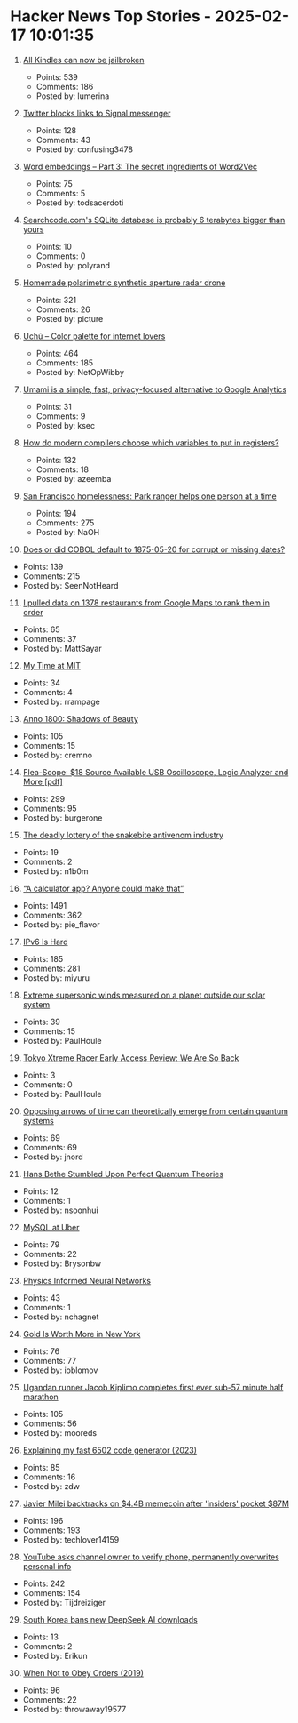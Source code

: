 # Hacker News Top Stories - 2025-02-17 10:01:35

1. [All Kindles can now be jailbroken](https://kindlemodding.org/jailbreaking/WinterBreak/)
   - Points: 539
   - Comments: 186
   - Posted by: lumerina

2. [Twitter blocks links to Signal messenger](https://www.disruptionist.com/p/elon-musks-x-blocks-links-to-signal)
   - Points: 128
   - Comments: 43
   - Posted by: confusing3478

3. [Word embeddings – Part 3: The secret ingredients of Word2Vec](https://www.ruder.io/secret-word2vec/)
   - Points: 75
   - Comments: 5
   - Posted by: todsacerdoti

4. [Searchcode.com's SQLite database is probably 6 terabytes bigger than yours](https://boyter.org/posts/searchcode-bigger-sqlite-than-you/)
   - Points: 10
   - Comments: 0
   - Posted by: polyrand

5. [Homemade polarimetric synthetic aperture radar drone](https://hforsten.com/homemade-polarimetric-synthetic-aperture-radar-drone.html)
   - Points: 321
   - Comments: 26
   - Posted by: picture

6. [Uchū – Color palette for internet lovers](https://uchu.style)
   - Points: 464
   - Comments: 185
   - Posted by: NetOpWibby

7. [Umami is a simple, fast, privacy-focused alternative to Google Analytics](https://github.com/umami-software/umami)
   - Points: 31
   - Comments: 9
   - Posted by: ksec

8. [How do modern compilers choose which variables to put in registers?](https://langdev.stackexchange.com/questions/4325/how-do-modern-compilers-choose-which-variables-to-put-in-registers)
   - Points: 132
   - Comments: 18
   - Posted by: azeemba

9. [San Francisco homelessness: Park ranger helps one person at a time](https://sfstandard.com/2025/02/08/golden-gate-park-ranger-homelessness/)
   - Points: 194
   - Comments: 275
   - Posted by: NaOH

10. [Does or did COBOL default to 1875-05-20 for corrupt or missing dates?](https://retrocomputing.stackexchange.com/questions/31288/does-or-did-cobol-default-to-1875-05-20-for-corrupt-or-missing-dates)
   - Points: 139
   - Comments: 215
   - Posted by: SeenNotHeard

11. [I pulled data on 1378 restaurants from Google Maps to rank them in order](https://mattsayar.com/ranking-the-best-restaurants-in-colorado-springs/)
   - Points: 65
   - Comments: 37
   - Posted by: MattSayar

12. [My Time at MIT](http://muratbuffalo.blogspot.com/2025/02/my-time-at-mit.html)
   - Points: 34
   - Comments: 4
   - Posted by: rrampage

13. [Anno 1800: Shadows of Beauty](https://simonschreibt.de/gat/anno-1800-shadows-of-beauty/)
   - Points: 105
   - Comments: 15
   - Posted by: cremno

14. [Flea-Scope: $18 Source Available USB Oscilloscope, Logic Analyzer and More [pdf]](https://rtestardi.github.io/usbte/flea-scope.pdf)
   - Points: 299
   - Comments: 95
   - Posted by: burgerone

15. [The deadly lottery of the snakebite antivenom industry](https://www.theguardian.com/global-development/2025/feb/13/its-a-cowboy-show-out-there-the-deadly-lottery-of-the-snakebite-antivenom-industry)
   - Points: 19
   - Comments: 2
   - Posted by: n1b0m

16. [“A calculator app? Anyone could make that”](https://chadnauseam.com/coding/random/calculator-app)
   - Points: 1491
   - Comments: 362
   - Posted by: pie_flavor

17. [IPv6 Is Hard](https://techlog.jenslink.net/posts/ipv6-is-hard/)
   - Points: 185
   - Comments: 281
   - Posted by: miyuru

18. [Extreme supersonic winds measured on a planet outside our solar system](https://phys.org/news/2025-01-extreme-supersonic-planet-solar.html)
   - Points: 39
   - Comments: 15
   - Posted by: PaulHoule

19. [Tokyo Xtreme Racer Early Access Review: We Are So Back](https://www.thedrive.com/news/tokyo-xtreme-racer-early-access-review)
   - Points: 3
   - Comments: 0
   - Posted by: PaulHoule

20. [Opposing arrows of time can theoretically emerge from certain quantum systems](https://www.surrey.ac.uk/news/physicists-uncover-evidence-two-arrows-time-emerging-quantum-realm)
   - Points: 69
   - Comments: 69
   - Posted by: jnord

21. [Hans Bethe Stumbled Upon Perfect Quantum Theories](https://www.quantamagazine.org/how-hans-bethe-stumbled-upon-perfect-quantum-theories-20250212/)
   - Points: 12
   - Comments: 1
   - Posted by: nsoonhui

22. [MySQL at Uber](https://www.uber.com/blog/mysql-at-uber/?uclick_id=8d2a6f71-8db1-4c60-b724-fc9bd70cd9fd)
   - Points: 79
   - Comments: 22
   - Posted by: Brysonbw

23. [Physics Informed Neural Networks](https://nchagnet.pages.dev/blog/physics-informed-neural-networks/)
   - Points: 43
   - Comments: 1
   - Posted by: nchagnet

24. [Gold Is Worth More in New York](https://www.bloomberg.com/opinion/articles/2025-02-13/gold-is-worth-more-in-new-york)
   - Points: 76
   - Comments: 77
   - Posted by: ioblomov

25. [Ugandan runner Jacob Kiplimo completes first ever sub-57 minute half marathon](https://www.cnn.com/2025/02/16/sport/jacob-kiplimo-smashes-half-marathon-record-spt-intl/index.html)
   - Points: 105
   - Comments: 56
   - Posted by: mooreds

26. [Explaining my fast 6502 code generator (2023)](https://pubby.games/codegen.html)
   - Points: 85
   - Comments: 16
   - Posted by: zdw

27. [Javier Milei backtracks on $4.4B memecoin after 'insiders' pocket $87M](https://www.coindesk.com/business/2025/02/15/javier-milei-backtracks-on-usd4-4b-memecoin-after-insiders-pocket-usd87m)
   - Points: 196
   - Comments: 193
   - Posted by: techlover14159

28. [YouTube asks channel owner to verify phone, permanently overwrites personal info](https://old.reddit.com/r/VirtualYoutubers/comments/1iqmul1/if_you_have_a_moment_i_need_your_help/)
   - Points: 242
   - Comments: 154
   - Posted by: Tijdreiziger

29. [South Korea bans new DeepSeek AI downloads](https://www.bbc.com/news/articles/clyzym0vn8go)
   - Points: 13
   - Comments: 2
   - Posted by: Erikun

30. [When Not to Obey Orders (2019)](https://warontherocks.com/2019/07/when-not-to-obey-orders/)
   - Points: 96
   - Comments: 22
   - Posted by: throwaway19577

